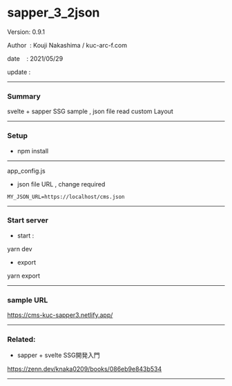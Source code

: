 ﻿# sapper_3_2json

 Version: 0.9.1

 Author  : Kouji Nakashima / kuc-arc-f.com

 date    : 2021/05/29 

 update  :

***
### Summary

svelte + sapper  SSG sample , json file read custom Layout

***
### Setup

* npm install

***
app_config.js

* json file URL , change required
```
MY_JSON_URL=https://localhost/cms.json
```

***
### Start server
* start :

yarn dev

* export

yarn export

***
### sample URL

https://cms-kuc-sapper3.netlify.app/

***
### Related:

* sapper + svelte SSG開発入門

https://zenn.dev/knaka0209/books/086eb9e843b534

***

